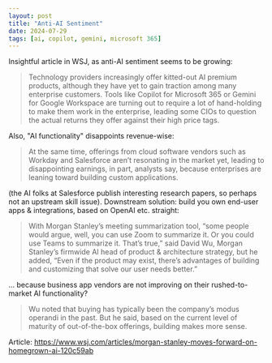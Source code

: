 ```yaml
---
layout: post
title: "Anti-AI Sentiment"
date: 2024-07-29
tags: [ai, copilot, gemini, microsoft 365]
---
```


Insightful article in WSJ, as anti-AI sentiment seems to be growing:
> Technology providers increasingly offer kitted-out AI premium products, although they have yet to gain traction among many enterprise customers. Tools like Copilot for Microsoft 365 or Gemini for Google Workspace are turning out to require a lot of hand-holding to make them work in the enterprise, leading some CIOs to question the actual returns they offer against their high price tags.

Also, "AI functionality" disappoints revenue-wise:
> At the same time, offerings from cloud software vendors such as Workday and Salesforce aren’t resonating in the market yet, leading to disappointing earnings, in part, analysts say, because enterprises are leaning toward building custom applications.

(the AI folks at Salesforce publish interesting research papers, so perhaps not an upstream skill issue).
Downstream solution: build you own end-user apps & integrations, based on OpenAI etc. straight:
> With Morgan Stanley’s meeting summarization tool, “some people would argue, well, you can use Zoom to summarize it. Or you could use Teams to summarize it. That’s true,” said David Wu, Morgan Stanley’s firmwide AI head of product & architecture strategy, but he added, “Even if the product may exist, there’s advantages of building and customizing that solve our user needs better.” 

... because business app vendors are not improving on their rushed-to-market AI functionality?
> Wu noted that buying has typically been the company’s modus operandi in the past. But he said, based on the current level of maturity of out-of-the-box offerings, building makes more sense. 
 
Article: https://www.wsj.com/articles/morgan-stanley-moves-forward-on-homegrown-ai-120c59ab